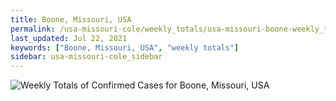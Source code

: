 ```yaml
---
title: Boone, Missouri, USA
permalink: /usa-missouri-cole/weekly_totals/usa-missouri-boone-weekly_totals.html
last_updated: Jul 22, 2021
keywords: ["Boone, Missouri, USA", "weekly totals"]
sidebar: usa-missouri-cole_sidebar
---
```


![Weekly Totals of Confirmed Cases for Boone, Missouri, USA](/covid_tracker/images/graphs/usa-missouri-boone-weekly_totals_graph.png)
